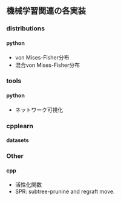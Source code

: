 ## 機械学習関連の各実装

### distributions
#### python
- von Mises-Fisher分布
- 混合von Mises-Fisher分布

### tools
#### python
- ネットワーク可視化

### cpplearn
#### datasets

### Other
#### cpp
- 活性化関数
- SPR: subtree-prunine and regraft move.
